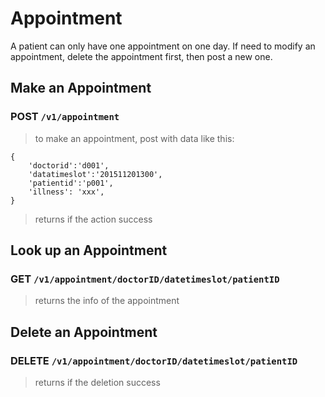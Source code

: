 # Appointment
A patient can only have one appointment on one day. If need to modify an appointment, delete the appointment first, then post a new one.

## Make an Appointment

### POST `/v1/appointment`
> to make an appointment, post with data like this:
```
{
    'doctorid':'d001',
    'datatimeslot':'201511201300',
    'patientid':'p001',
    'illness': 'xxx',
}
```
> returns if the action success


## Look up an Appointment

### GET `/v1/appointment/doctorID/datetimeslot/patientID`
> returns the info of the appointment

## Delete an Appointment

### DELETE `/v1/appointment/doctorID/datetimeslot/patientID`
> returns if the deletion success
